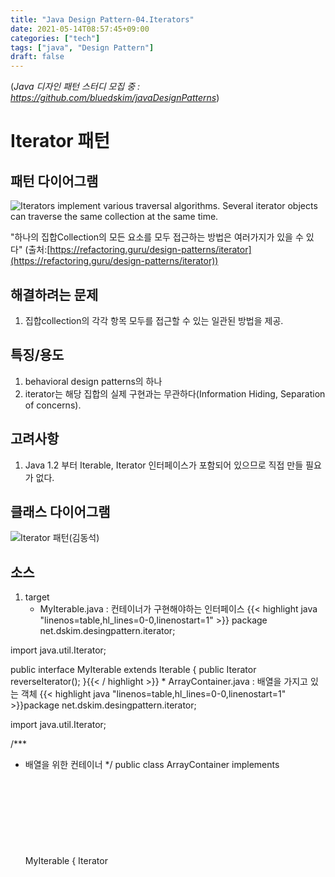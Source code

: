 ```yaml
---
title: "Java Design Pattern-04.Iterators"
date: 2021-05-14T08:57:45+09:00
categories: ["tech"]
tags: ["java", "Design Pattern"]
draft: false
---
```


(*Java 디자인 패턴 스터디 모집 중 : https://github.com/bluedskim/javaDesignPatterns*)

# Iterator 패턴

## 패턴 다이어그램

![Iterators implement various traversal algorithms. Several iterator objects can traverse the same collection at the same time.](https://refactoring.guru/images/patterns/diagrams/iterator/solution1-2x.png "Iterators implement various traversal algorithms. Several iterator objects can traverse the same collection at the same time.")

"하나의 집합Collection의 모든 요소를 모두 접근하는 방법은 여러가지가 있을 수 있다"
(출처:[https://refactoring.guru/design-patterns/iterator](https://refactoring.guru/design-patterns/iterator))

## 해결하려는 문제
1. 집합collection의 각각 항목 모두를 접근할 수 있는 일관된 방법을 제공. 

## 특징/용도
1. behavioral design patterns의 하나
1. iterator는 해당 집합의 실제 구현과는 무관하다(Information Hiding, Separation of concerns).

## 고려사항

1. Java 1.2 부터 Iterable, Iterator 인터페이스가 포함되어 있으므로 직접 만들 필요가 없다.

## 클래스 다이어그램

![Iterator 패턴(김동석)](https://www.plantuml.com/plantuml/png/ZPAnIWD148Rhx5CC0J4fSh7M61GDn29gOISMUxUJtEhjRhYT4uCA2kaKn59GQqi56ryfdk_WdcSk5q5ngzcP_V_vPjWrIpocH4MmHHXpCZ5yN3zzZ5zhaxUBzvkxTFnGPooK0W7La4QWKFaOs_aKXKPOnaXIX7yPXSW5nX0I3UroipcG52Q-5nZLzAC4XJsIgdd8Z_acMZdGkvoSbRQiRumB87syJSSlwTNzvFaI5WGdh5L7xdYzdYV48YnskyjALHqlaze9-ZoOqRGwRJXbbM7YHp80tvW8kOQGssqyeLfzfIXrGEUP2ZjdB8YujR0UntnKpFKlcnt_40EQUh5AVjy_09vvkOH31Aa5di0gBAralNv0-n6szihGtBSKSsUQhSXBI4PUCPrxAB_ZhDqy-ORHnAN6CdgXpC7Ayfbw-cWFBMNQOoD5Fa2vaYkcpD0wQpH-z6N5xcR5QOgnkIwDHhiO_vVAbsWDjN3VzXC0 "Iterator 패턴(김동석)")

## 소스
1. target
    * MyIterable.java : 컨테이너가 구현해야하는 인터페이스
    {{< highlight java "linenos=table,hl_lines=0-0,linenostart=1" >}}
package net.dskim.desingpattern.iterator;

import java.util.Iterator;

public interface MyIterable extends Iterable<Object> {
    public Iterator<Object> reverseIterator();
}{{< / highlight >}}
    * ArrayContainer.java : 배열을 가지고 있는 객체
    {{< highlight java "linenos=table,hl_lines=0-0,linenostart=1" >}}package net.dskim.desingpattern.iterator;

import java.util.Iterator;

/***
 * 배열을 위한 컨테이너
 */
public class ArrayContainer implements MyIterable {
	Iterator<Object> arrayIterator;
	Iterator<Object> reverseArrayIterator;

	public ArrayContainer(Object[] array) {
		arrayIterator = new ArrayIterator(array);
		reverseArrayIterator = new ReverseArrayIterator(array);
	}

	@Override
	public Iterator<Object> iterator() {
		return arrayIterator;
	}

	@Override
	public Iterator<Object> reverseIterator() {
		return reverseArrayIterator;
	}
}{{< / highlight >}}
    * ArrayIterator.java : 배열학목을 순서대로 접근하기 위한 iterator
    {{< highlight java "linenos=table,hl_lines=0-0,linenostart=1" >}}
package net.dskim.desingpattern.iterator;

import java.util.Iterator;
import java.util.NoSuchElementException;

import lombok.extern.slf4j.Slf4j;

/***
 * 배열을 위한 iterator
 */
@Slf4j
public class ArrayIterator implements Iterator<Object>{
	Object[] array;
	int index = 0;

	public ArrayIterator(Object[] array) {
		this.array = array;
	}

	@Override
	public boolean hasNext() {
		return index <= array.length - 1;
	}

	@Override
	public Object next() {
		if(!hasNext()) throw new NoSuchElementException();
		return array[index++];
	}
}{{< / highlight >}}
    * ReverseArrayIterator.java : 배열학목을 역순으로 접근하기 위한 iterator
    {{< highlight java "linenos=table,hl_lines=0-0,linenostart=1" >}}
package net.dskim.desingpattern.iterator;

import java.util.Iterator;
import java.util.NoSuchElementException;

/***
 * 배열 index가 높은 항목에서 낮은 항목으로 탐색하는 iterator
 */
public class ReverseArrayIterator implements Iterator<Object>{
	Object[] reverseArray;
	int nextIndex = 0;

	public ReverseArrayIterator(Object[] originalArray) {
		reverseArray = new Object[originalArray.length];
		for(int reverseArrayIndex = 0 ; reverseArrayIndex < reverseArray.length ; reverseArrayIndex++){
			reverseArray[reverseArrayIndex] = originalArray[originalArray.length - 1 - reverseArrayIndex];
		}
	}

	@Override
	public boolean hasNext() {
		return nextIndex <= reverseArray.length - 1;
	}

	@Override
	public Object next() {
		if(!hasNext()) throw new NoSuchElementException();
		return reverseArray[nextIndex++];
	}
}{{< / highlight >}}
1. client : IteratorTest.java
    {{< highlight java "linenos=table,hl_lines=0-0,linenostart=1" >}}
package net.dskim.desingpattern.iterator;

import static org.junit.jupiter.api.Assertions.assertEquals;

import java.util.ArrayList;
import java.util.Iterator;
import java.util.List;

import org.junit.jupiter.api.Test;

import lombok.extern.slf4j.Slf4j;

@Slf4j
public class IteratorTest {

	/**
	 * java.util.List의 iterator테스트
	 */
	@Test
	void listIteratorTest() {
		List<String> names = new ArrayList<String>();
		names.add("Ajay");
		names.add("Vijay");
		names.add("Martin");
		names.add("Racheal");
		names.add("Kim");

		Iterator<String> namesIterator = names.iterator();
		int i = 0;
		while (namesIterator.hasNext()) {
			assertEquals(names.get(i++), namesIterator.next());
		}
	}

	@Test
	void arrayIteratorTest() {
		String[] names = {
			"Ajay"
			,"Vijay"
			,"Martin"
			,"Racheal"
			,"Kim"
		};
		
		MyIterable arrayContainer = new ArrayContainer(names);

		int i = 0;
		Iterator<Object> arrayIterator = arrayContainer.iterator();
		while (arrayIterator.hasNext()) {
			assertEquals(names[i++], arrayIterator.next());
		}

		i = 0;
		Iterator<Object> reverseArrayIterator = arrayContainer.reverseIterator();
		while (reverseArrayIterator.hasNext()) {
			assertEquals(names[names.length - (++i)], reverseArrayIterator.next());
		}
	}	
}{{< / highlight >}}

## 참고

* [wikipedia : Iterator pattern](https://en.wikipedia.org/wiki/Iterator_pattern)
* [tutorialspoint : Design Patterns - Iterator Pattern](https://www.tutorialspoint.com/design_pattern/iterator_pattern.htm)
* [dzone : Iterator Design Pattern In Java](https://dzone.com/articles/iterator-design-pattern-in-java)
* [refactoring.guru : Design Patterns / Behavioral Patterns / Iterator](https://refactoring.guru/design-patterns/iterator)
